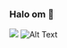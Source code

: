 ### Halo om 👋
![](https://raw.githubusercontent.com/halfrost/halfrost/master/icons/header_.png)
![Alt Text](https://media.tenor.com/vOPwrfPETqoAAAAC/dazai-osamu.gif)



